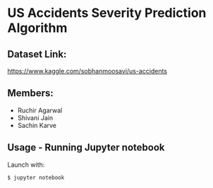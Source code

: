 # US Accidents Severity Prediction Algorithm

## Dataset Link:
https://www.kaggle.com/sobhanmoosavi/us-accidents

## Members:
* Ruchir Agarwal
* Shivani Jain
* Sachin Karve

## Usage - Running Jupyter notebook

Launch with:

    $ jupyter notebook
